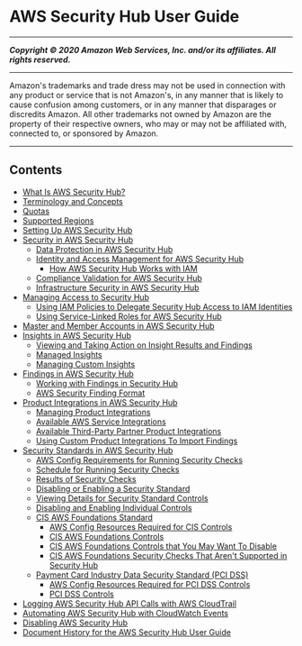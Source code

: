 # AWS Security Hub User Guide

-----
*****Copyright &copy; 2020 Amazon Web Services, Inc. and/or its affiliates. All rights reserved.*****

-----
Amazon's trademarks and trade dress may not be used in 
     connection with any product or service that is not Amazon's, 
     in any manner that is likely to cause confusion among customers, 
     or in any manner that disparages or discredits Amazon. All other 
     trademarks not owned by Amazon are the property of their respective
     owners, who may or may not be affiliated with, connected to, or 
     sponsored by Amazon.

-----
## Contents
+ [What Is AWS Security Hub?](what-is-securityhub.md)
+ [Terminology and Concepts](securityhub-concepts.md)
+ [Quotas](securityhub_limits.md)
+ [Supported Regions](securityhub-regions.md)
+ [Setting Up AWS Security Hub](securityhub-settingup.md)
+ [Security in AWS Security Hub](security.md)
   + [Data Protection in AWS Security Hub](data-protection.md)
   + [Identity and Access Management for AWS Security Hub](security-iam.md)
      + [How AWS Security Hub Works with IAM](security_iam_service-with-iam.md)
   + [Compliance Validation for AWS Security Hub](SERVICENAME-compliance.md)
   + [Infrastructure Security in AWS Security Hub](infrastructure-security.md)
+ [Managing Access to Security Hub](securityhub-access.md)
   + [Using IAM Policies to Delegate Security Hub Access to IAM Identities](securityhub-user-access.md)
   + [Using Service-Linked Roles for AWS Security Hub](using-service-linked-roles.md)
+ [Master and Member Accounts in AWS Security Hub](securityhub-accounts.md)
+ [Insights in AWS Security Hub](securityhub-insights.md)
   + [Viewing and Taking Action on Insight Results and Findings](securityhub-insights-view-take-action.md)
   + [Managed Insights](securityhub-managed-insights.md)
   + [Managing Custom Insights](securityhub-custom-insights.md)
+ [Findings in AWS Security Hub](securityhub-findings.md)
   + [Working with Findings in Security Hub](securityhub-managing-findings.md)
   + [AWS Security Finding Format](securityhub-findings-format.md)
+ [Product Integrations in AWS Security Hub](securityhub-findings-providers.md)
   + [Managing Product Integrations](securityhub-integrations-managing.md)
   + [Available AWS Service Integrations](securityhub-internal-providers.md)
   + [Available Third-Party Partner Product Integrations](securityhub-partner-providers.md)
   + [Using Custom Product Integrations To Import Findings](securityhub-custom-providers.md)
+ [Security Standards in AWS Security Hub](securityhub-standards.md)
   + [AWS Config Requirements for Running Security Checks](securityhub-standards-awsconfigrules.md)
   + [Schedule for Running Security Checks](securityhub-standards-schedule.md)
   + [Results of Security Checks](securityhub-standards-results.md)
   + [Disabling or Enabling a Security Standard](securityhub-standards-enable-disable.md)
   + [Viewing Details for Security Standard Controls](securityhub-standards-view-controls.md)
   + [Disabling and Enabling Individual Controls](securityhub-standards-enable-disable-controls.md)
   + [CIS AWS Foundations Standard](securityhub-standards-cis.md)
      + [AWS Config Resources Required for CIS Controls](securityhub-standards-cis-config-resources.md)
      + [CIS AWS Foundations Controls](securityhub-cis-controls.md)
      + [CIS AWS Foundations Controls that You May Want To Disable](securityhub-standards-cis-to-disable.md)
      + [CIS AWS Foundations Security Checks That Aren't Supported in Security Hub](securityhub-standards-cis-checks-not-supported.md)
   + [Payment Card Industry Data Security Standard (PCI DSS)](securityhub-standards-pcidss.md)
      + [AWS Config Resources Required for PCI DSS Controls](securityhub-standards-pci-config-resources.md)
      + [PCI DSS Controls](securityhub-pci-controls.md)
+ [Logging AWS Security Hub API Calls with AWS CloudTrail](securityhub-ct.md)
+ [Automating AWS Security Hub with CloudWatch Events](securityhub-cloudwatch-events.md)
+ [Disabling AWS Security Hub](securityhub-disable.md)
+ [Document History for the AWS Security Hub User Guide](doc-history.md)